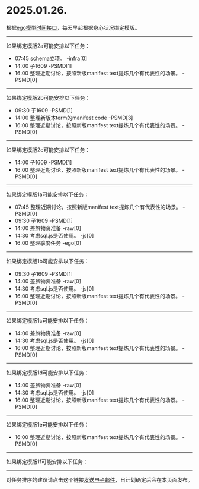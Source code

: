# 2025.01.26.

根据[ego模型时间接口](https://gitee.com/hyg/blog/blob/master/timeflow.md)，每天早起根据身心状况绑定模版。

---
如果绑定模版2a可能安排以下任务：

- 07:45	schema立项。 -infra[0]
- 14:00	子1609 -PSMD[1]
- 16:00	整理近期讨论，按照新版manifest text提炼几个有代表性的场景。 -PSMD[0]

---
如果绑定模版2b可能安排以下任务：

- 09:30	子1609 -PSMD[1]
- 14:00	整理新版本term的manifest code -PSMD[3]
- 16:00	整理近期讨论，按照新版manifest text提炼几个有代表性的场景。 -PSMD[0]

---
如果绑定模版2c可能安排以下任务：

- 14:00	子1609 -PSMD[1]
- 16:00	整理近期讨论，按照新版manifest text提炼几个有代表性的场景。 -PSMD[0]

---
如果绑定模版1a可能安排以下任务：

- 07:45	整理近期讨论，按照新版manifest text提炼几个有代表性的场景。 -PSMD[0]
- 09:30	子1609 -PSMD[1]
- 14:00	差旅物资准备 -raw[0]
- 14:30	考虑sql.js是否使用。 -js[0]
- 16:00	整理季度任务 -ego[0]

---
如果绑定模版1b可能安排以下任务：

- 09:30	子1609 -PSMD[1]
- 14:00	差旅物资准备 -raw[0]
- 14:30	考虑sql.js是否使用。 -js[0]
- 16:00	整理近期讨论，按照新版manifest text提炼几个有代表性的场景。 -PSMD[0]

---
如果绑定模版1c可能安排以下任务：

- 14:00	差旅物资准备 -raw[0]
- 14:30	考虑sql.js是否使用。 -js[0]
- 16:00	整理近期讨论，按照新版manifest text提炼几个有代表性的场景。 -PSMD[0]

---
如果绑定模版1d可能安排以下任务：

- 14:00	差旅物资准备 -raw[0]
- 14:30	考虑sql.js是否使用。 -js[0]
- 16:00	整理近期讨论，按照新版manifest text提炼几个有代表性的场景。 -PSMD[0]

---
如果绑定模版1e可能安排以下任务：

- 16:00	整理近期讨论，按照新版manifest text提炼几个有代表性的场景。 -PSMD[0]

---
如果绑定模版1f可能安排以下任务：


---
对任务排序的建议请点击这个链接<a href="mailto:huangyg@mars22.com?subject=关于2025.01.26.任务排序的建议&body=date: 2025.01.26.%0D%0Afile: ../../blog/release/time/d.20250126.md%0D%0A---请勿修改邮件主题及以上内容---%0D%0A">发送电子邮件</a>，日计划确定后会在本页面发布。